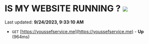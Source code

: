 # IS MY WEBSITE RUNNING ? [![](https://img.shields.io/static/v1?label=Sponsor&message=%E2%9D%A4&logo=GitHub&color=%23fe8e86)](https://github.com/sponsors/<username>)

Last updated: **9/24/2023, 9:33:10 AM**

- `GET` [https://youssefservice.me](https://youssefservice.me) - **Up** (964ms)
